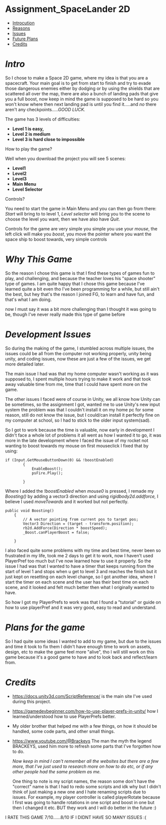 
 # **Assignment_SpaceLander 2D**

- [Introcution](#Intro)
- [Reasons](#Why-This-Game)
- [Issues](#Development-Issues)
- [Future Plans](#Plans-for-the-game)
- [Credits](#Credits)

# *Intro*

So I chose to make a Space 2D game, where my idea is that you are a spacecraft. Your main goal is to get from start to finish and try to evade those dangerous enemies either by dodging or by using the shields that are scattered all over the map, there are also a bunch of landing pads that give you a full boost, now keep in mind the game is supposed to be hard so you won't know where then next landing pad is until you find it.....and *no* there aren't any checkpoints.....*GOOD LUCK.*

The game has 3 levels of difficulties:
* **Level 1 is easy,**
* **Level 2 is medium**
* **Level 3 is hard close to impossible**


How to play the game?

Well when you download the project you will see 5 scenes:
* **Level1**
* **Level2**
* **Level3**
* **Main Menu**
* **Level Selector**

Controls?

You need to start the game in Main Menu and you can then go from there: *Start* will bring to to level 1, *Level selector* will bring you to the scene to choose the level you want, then we have also have *Quit*.

Controls for the game are very simple you simple you use your *mouse*, the left click will make you *boost*, you move the pointer where you want the space ship to boost towards, very simple controls

# *Why This Game*

So the reason I chose this game is that I find these types of games fun to play, and challenging, and because the teacher loves his "space shooter" type of games. I am quite happy that I chose this game because I've learned quite a bit even tho I've been programming for a while, but still ain't the best, but hey that's the reason I joined FG, to learn and have fun, and that's what I am doing. 

now I must say it was a bit more challenging than I thought it was going to be, though I've never really made this type of game before

# *Development Issues*

So during the making of the game, I stumbled across multiple issues, the issues could be all from the computer not working properly, unity being unity, and coding issues, now these are just a few of the issues, we get more detailed later.

The main issue I had was that my home computer wasn't working as it was supposed to, I spent multiple hours trying to make it work and that took away valuable time from me, time that I could have spent more on the game.

The other issues I faced were of course in Unity, we all know how Unity can be sometimes, so the assignment I got, wanted me to use Unity's new input system the problem was that I couldn't install it on my home pc for some reason, still do not know the issue, but I could/can install it perfectly fine on my computer at school, so I had to stick to the older input system(sad).

So I got to work because the time is valuable, now early in development I didn't face a whole lot of problems it all went as how I wanted it to go, it was more in the late development where I faced the issue of my rocket not wanting to boost towards my mouse on first mouseclick I fixed that by using: 

```
if (Input.GetMouseButtonDown(0) && !boostEnabled)
        {
            EnableBoost();
            psFire.Play();
            
        }
```
Where I added the *!boostEnabled* when *mouse0* is pressed, I remade my *Boosting()* by adding a vector3 direction and using *rigidbody2d.addforce,* I believe I used *moveTowards* and it worked but not perfectly.
```
public void Boosting()
    {
        // A vector pointing from current pos to target pos;
        Vector3 Direction = (target - transform.position);
        rb2d.AddForce(Direction * boostSpeed);
        _Boost.canPlayerBoost = false;

    }
```

I also faced quite some problems with my time and best time, never been so frustrated in my life, took me 2 days to get it to work, now I haven't used PlayerPref too much but I've now learned how to use it properly. So the issue I had was that I wanted to have a timer that keeps running from the start of level 1 and stops when u get to level 3 and reaches the finish but it just kept on resetting on each level change, so I got another idea, where I start the timer on each scene and the user has their best time on each scene, and it looked and felt much better then what I originally wanted to have.

So how I got my PlayerPrefs to work was that I found a "tutorial" or guide on how to use playerPref and it was very good, easy to read and understand. 

# *Plans for the game*

So I had quite some ideas I wanted to add to my game, but due to the issues and time it took to fix them I didn't have enough time to work on assets, design, etc to make the game feel more "alive", tho I will still work on this game because it's a good game to have and to look back and reflect/learn from. 

# *Credits*

* https://docs.unity3d.com/ScriptReference/ is the main site I've used during this project.
* https://gamedevbeginner.com/how-to-use-player-prefs-in-unity/ how I learned/understood how to use PlayerPrefs better.
* My older brother that helped me with a few things, on how it should be handled, some code parts, and other small things.
* https://www.youtube.com/@Brackeys The man the myth the legend BRACKEYS, used him more to refresh some parts that I've forgotten how to do.

  *Now keep in mind I can't remember all the websites but there are a few more, that I've just used to research more on how to do etc, or if any other people had the same problem as me.*

  One thing to note is my script names, the reason some don't have the "correct" name is that I had to redo some scripts and idk why but I didn't think of just making a new one and I hate renaming scripts due to issues. For example, my player controller is called playerRotate because I first was going to handle rotations in one script and boost in one but then I changed it etc. BUT they work and I will do better in the future :)

 I RATE THIS GAME 7/10......8/10 IF I DIDNT HAVE SO MANY ISSUES :(
